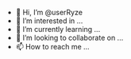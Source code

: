 - 👋 Hi, I’m @userRyze
- 👀 I’m interested in ...
- 🌱 I’m currently learning ...
- 💞️ I’m looking to collaborate on ...
- 📫 How to reach me ...

<!---
userRyze/userRyze is a ✨ special ✨ repository because its `README.md` (this file) appears on your GitHub profile.
You can click the Preview link to take a look at your changes.
--->
